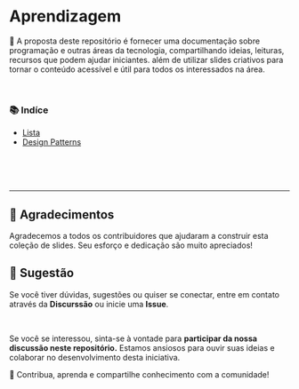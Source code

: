 # Aprendizagem
📖 A proposta deste repositório é fornecer uma documentação sobre programação e outras áreas da tecnologia, compartilhando ideias, leituras, recursos que podem ajudar iniciantes. além de utilizar slides criativos para tornar o conteúdo acessível e útil para todos os interessados na área.

<br>

### **📚 Indíce**<br>
* [Lista](https://github.com/vannella/Aprendizagem/blob/main/Indices/Lista/Tipo1/Leitura.C.md)<br>
* [Design Patterns](https://github.com/vannella/Aprendizagem/blob/main/Indices/Design%20Patterns.md)<br>

<br>
<br>
<br>

---

## 🌟 Agradecimentos
Agradecemos a todos os contribuidores que ajudaram a construir esta coleção de slides. Seu esforço e dedicação são muito apreciados!

## 📧 Sugestão
Se você tiver dúvidas, sugestões ou quiser se conectar, entre em contato através da **Discurssão** ou inicie uma **Issue**.

<br>

Se você se interessou, sinta-se à vontade para **participar da nossa discussão neste repositório.** Estamos ansiosos para ouvir suas ideias e colaborar no desenvolvimento desta iniciativa.


🚀 Contribua, aprenda e compartilhe conhecimento com a comunidade! 




